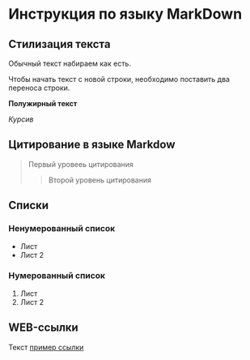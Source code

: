 # Инструкция по языку MarkDown

## Стилизация текста
Обычный текст набираем как есть.

Чтобы начать текст с новой строки, необходимо поставить два переноса строки.

**Полужирный текст**

*Курсив*

## Цитирование в языке Markdow
> Первый уровееь цитирования
>> Второй уровень цитирования

## Списки
### Ненумерованный список
* Лист
* Лист 2
### Нумерованный список
1. Лист
2. Лист 2

## WEB-ссылки
Текст [пример ссылки](http.example.com "Всплывающая подсказка")